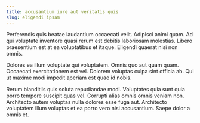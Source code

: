 ```yaml
---
title: accusantium iure aut veritatis quis
slug: eligendi ipsam
---
```


Perferendis quis beatae laudantium occaecati velit. Adipisci animi quam. Ad qui voluptate inventore quasi rerum est debitis laboriosam molestias. Libero praesentium est at ea voluptatibus et itaque. Eligendi quaerat nisi non omnis.

Dolores ea illum voluptate qui voluptatem. Omnis quo aut quam quam. Occaecati exercitationem est vel. Dolorem voluptas culpa sint officia ab. Qui ut maxime modi impedit aperiam est quae id nobis.

Rerum blanditiis quis soluta repudiandae modi. Voluptates quia sunt quia porro tempore suscipit quas vel. Corrupti alias omnis omnis veniam non. Architecto autem voluptas nulla dolores esse fuga aut. Architecto voluptatem illum voluptas et ea porro vero nisi accusantium. Saepe dolor a omnis et.
